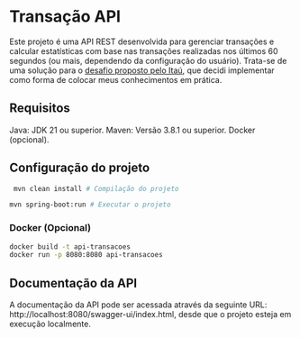 
# Transação API

Este projeto é uma API REST desenvolvida para gerenciar transações e calcular estatísticas com base nas transações realizadas nos últimos 60 segundos (ou mais, dependendo da configuração do usuário).
Trata-se de uma solução para o <a href="https://github.com/rafaellins-itau/desafio-itau-vaga-99-junior" target="_blank">desafio proposto pelo Itaú<a/>, que decidi implementar como forma de colocar meus conhecimentos em prática.

## Requisitos

Java: JDK 21 ou superior.
Maven: Versão 3.8.1 ou superior.
Docker (opcional).

##  Configuração do projeto

```bash
 mvn clean install # Compilação do projeto
```
```bash
mvn spring-boot:run # Executar o projeto
```

### Docker (Opcional)

```bash
docker build -t api-transacoes 
docker run -p 8080:8080 api-transacoes
```

## Documentação da API
A documentação da API pode ser acessada através da seguinte URL:
http://localhost:8080/swagger-ui/index.html,
desde que o projeto esteja em execução localmente.